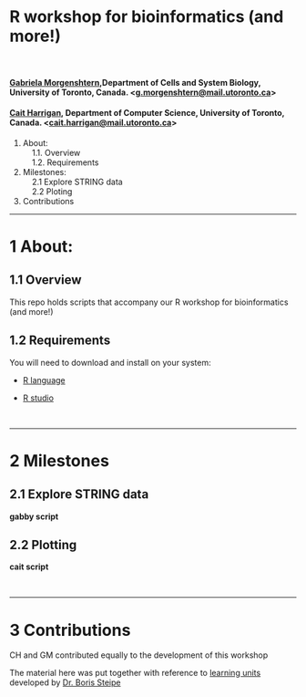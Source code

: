 # R workshop for bioinformatics (and more!)

&nbsp;

#### [Gabriela Morgenshtern](https://orcid.org/0000-0003-4762-8797),Department of Cells and System Biology, University of Toronto, Canada. &lt;g.morgenshtern@mail.utoronto.ca&gt;

#### [Cait Harrigan](https://orcid.org/0000-0002-9243-9648), Department of Computer Science, University of Toronto, Canada. &lt;cait.harrigan@mail.utoronto.ca&gt;


<!-- TOCbelow -->
1. About:<br/>
&nbsp;&nbsp;&nbsp;&nbsp;1.1. Overview <br/>
&nbsp;&nbsp;&nbsp;&nbsp;1.2. Requirements <br/>
2. Milestones:<br/>
&nbsp;&nbsp;&nbsp;&nbsp;2.1 Explore STRING data <br/>
&nbsp;&nbsp;&nbsp;&nbsp;2.2 Ploting <br/>
3. Contributions<br/>
<!-- TOCabove -->

----


# 1 About:

## 1.1 Overview
This repo holds scripts that accompany our R workshop for bioinformatics (and more!)
&nbsp;

## 1.2 Requirements

You will need to download and install on your system:

- [R language](http://cran.utstat.utoronto.ca/)

- [R studio](https://rstudio.com/products/rstudio/download/#download)

&nbsp;

----

# 2 Milestones 

## 2.1 Explore STRING data

**gabby script**

## 2.2 Plotting

**cait script**

&nbsp;

----

# 3 Contributions

CH and GM contributed equally to the development of this workshop

The material here was put together with reference to [learning units](http://steipe.biochemistry.utoronto.ca/abc/assets/ABC-units_map.svg) developed by [Dr. Boris Steipe](http://biochemistry.utoronto.ca/person/boris-steipe/)


&nbsp;

<!-- END -->

